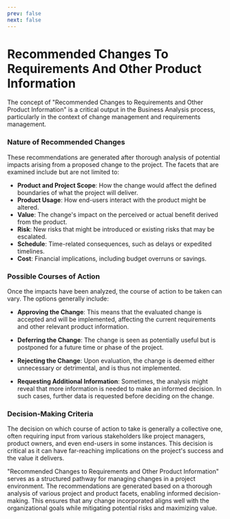 ```yaml
---
prev: false
next: false
---
```


# Recommended Changes To Requirements And Other Product Information

The concept of "Recommended Changes to Requirements and Other Product Information" is a critical output in the Business Analysis process, particularly in the context of change management and requirements management.

### Nature of Recommended Changes

These recommendations are generated after thorough analysis of potential impacts arising from a proposed change to the project. The facets that are examined include but are not limited to:

- **Product and Project Scope**: How the change would affect the defined boundaries of what the project will deliver.
- **Product Usage**: How end-users interact with the product might be altered.
- **Value**: The change's impact on the perceived or actual benefit derived from the product.
- **Risk**: New risks that might be introduced or existing risks that may be escalated.
- **Schedule**: Time-related consequences, such as delays or expedited timelines.
- **Cost**: Financial implications, including budget overruns or savings.

### Possible Courses of Action

Once the impacts have been analyzed, the course of action to be taken can vary. The options generally include:

- **Approving the Change**: This means that the evaluated change is accepted and will be implemented, affecting the current requirements and other relevant product information.

- **Deferring the Change**: The change is seen as potentially useful but is postponed for a future time or phase of the project.

- **Rejecting the Change**: Upon evaluation, the change is deemed either unnecessary or detrimental, and is thus not implemented.

- **Requesting Additional Information**: Sometimes, the analysis might reveal that more information is needed to make an informed decision. In such cases, further data is requested before deciding on the change.

### Decision-Making Criteria

The decision on which course of action to take is generally a collective one, often requiring input from various stakeholders like project managers, product owners, and even end-users in some instances. This decision is critical as it can have far-reaching implications on the project's success and the value it delivers.

"Recommended Changes to Requirements and Other Product Information" serves as a structured pathway for managing changes in a project environment. The recommendations are generated based on a thorough analysis of various project and product facets, enabling informed decision-making. This ensures that any change incorporated aligns well with the organizational goals while mitigating potential risks and maximizing value.
